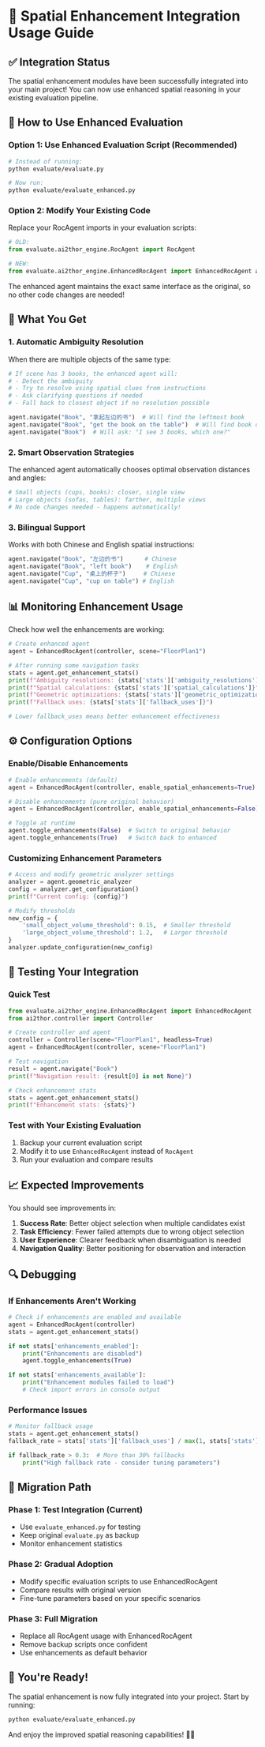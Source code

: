 # 🚀 Spatial Enhancement Integration Usage Guide

## ✅ Integration Status
The spatial enhancement modules have been successfully integrated into your main project! You can now use enhanced spatial reasoning in your existing evaluation pipeline.

## 🔧 How to Use Enhanced Evaluation

### Option 1: Use Enhanced Evaluation Script (Recommended)
```bash
# Instead of running:
python evaluate/evaluate.py

# Now run:
python evaluate/evaluate_enhanced.py
```

### Option 2: Modify Your Existing Code
Replace your RocAgent imports in your evaluation scripts:

```python
# OLD:
from evaluate.ai2thor_engine.RocAgent import RocAgent

# NEW:
from evaluate.ai2thor_engine.EnhancedRocAgent import EnhancedRocAgent as RocAgent
```

The enhanced agent maintains the exact same interface as the original, so no other code changes are needed!

## 🎯 What You Get

### 1. Automatic Ambiguity Resolution
When there are multiple objects of the same type:

```python
# If scene has 3 books, the enhanced agent will:
# - Detect the ambiguity
# - Try to resolve using spatial clues from instructions
# - Ask clarifying questions if needed
# - Fall back to closest object if no resolution possible

agent.navigate("Book", "拿起左边的书")  # Will find the leftmost book
agent.navigate("Book", "get the book on the table")  # Will find book on table
agent.navigate("Book")  # Will ask: "I see 3 books, which one?"
```

### 2. Smart Observation Strategies
The enhanced agent automatically chooses optimal observation distances and angles:

```python
# Small objects (cups, books): closer, single view
# Large objects (sofas, tables): farther, multiple views
# No code changes needed - happens automatically!
```

### 3. Bilingual Support
Works with both Chinese and English spatial instructions:

```python
agent.navigate("Book", "左边的书")      # Chinese
agent.navigate("Book", "left book")    # English
agent.navigate("Cup", "桌上的杯子")     # Chinese
agent.navigate("Cup", "cup on table") # English
```

## 📊 Monitoring Enhancement Usage

Check how well the enhancements are working:

```python
# Create enhanced agent
agent = EnhancedRocAgent(controller, scene="FloorPlan1")

# After running some navigation tasks
stats = agent.get_enhancement_stats()
print(f"Ambiguity resolutions: {stats['stats']['ambiguity_resolutions']}")
print(f"Spatial calculations: {stats['stats']['spatial_calculations']}")
print(f"Geometric optimizations: {stats['stats']['geometric_optimizations']}")
print(f"Fallback uses: {stats['stats']['fallback_uses']}")

# Lower fallback_uses means better enhancement effectiveness
```

## ⚙️ Configuration Options

### Enable/Disable Enhancements
```python
# Enable enhancements (default)
agent = EnhancedRocAgent(controller, enable_spatial_enhancements=True)

# Disable enhancements (pure original behavior)
agent = EnhancedRocAgent(controller, enable_spatial_enhancements=False)

# Toggle at runtime
agent.toggle_enhancements(False)  # Switch to original behavior
agent.toggle_enhancements(True)   # Switch back to enhanced
```

### Customizing Enhancement Parameters
```python
# Access and modify geometric analyzer settings
analyzer = agent.geometric_analyzer
config = analyzer.get_configuration()
print(f"Current config: {config}")

# Modify thresholds
new_config = {
    'small_object_volume_threshold': 0.15,  # Smaller threshold
    'large_object_volume_threshold': 1.2,   # Larger threshold
}
analyzer.update_configuration(new_config)
```

## 🧪 Testing Your Integration

### Quick Test
```python
from evaluate.ai2thor_engine.EnhancedRocAgent import EnhancedRocAgent
from ai2thor.controller import Controller

# Create controller and agent
controller = Controller(scene="FloorPlan1", headless=True)
agent = EnhancedRocAgent(controller, scene="FloorPlan1")

# Test navigation
result = agent.navigate("Book")
print(f"Navigation result: {result[0] is not None}")

# Check enhancement stats
stats = agent.get_enhancement_stats()
print(f"Enhancement stats: {stats}")
```

### Test with Your Existing Evaluation
1. Backup your current evaluation script
2. Modify it to use `EnhancedRocAgent` instead of `RocAgent`
3. Run your evaluation and compare results

## 📈 Expected Improvements

You should see improvements in:

1. **Success Rate**: Better object selection when multiple candidates exist
2. **Task Efficiency**: Fewer failed attempts due to wrong object selection
3. **User Experience**: Clearer feedback when disambiguation is needed
4. **Navigation Quality**: Better positioning for observation and interaction

## 🔍 Debugging

### If Enhancements Aren't Working
```python
# Check if enhancements are enabled and available
agent = EnhancedRocAgent(controller)
stats = agent.get_enhancement_stats()

if not stats['enhancements_enabled']:
    print("Enhancements are disabled")
    agent.toggle_enhancements(True)

if not stats['enhancements_available']:
    print("Enhancement modules failed to load")
    # Check import errors in console output
```

### Performance Issues
```python
# Monitor fallback usage
stats = agent.get_enhancement_stats()
fallback_rate = stats['stats']['fallback_uses'] / max(1, stats['stats']['ambiguity_resolutions'])

if fallback_rate > 0.3:  # More than 30% fallbacks
    print("High fallback rate - consider tuning parameters")
```

## 🔄 Migration Path

### Phase 1: Test Integration (Current)
- Use `evaluate_enhanced.py` for testing
- Keep original `evaluate.py` as backup
- Monitor enhancement statistics

### Phase 2: Gradual Adoption
- Modify specific evaluation scripts to use EnhancedRocAgent
- Compare results with original version
- Fine-tune parameters based on your specific scenarios

### Phase 3: Full Migration
- Replace all RocAgent usage with EnhancedRocAgent
- Remove backup scripts once confident
- Use enhancements as default behavior

## 🎉 You're Ready!

The spatial enhancement is now fully integrated into your project. Start by running:

```bash
python evaluate/evaluate_enhanced.py
```

And enjoy the improved spatial reasoning capabilities! 🧠✨